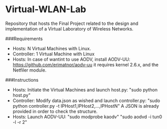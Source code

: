 Virtual-WLAN-Lab
================
Repository that hosts the Final Project related to the design and implementation of a Virtual Laboratory of Wireless Networks.

###Requirements
- Hosts: N Virtual Machines with Linux.
- Controller: 1 Virtual Machine with Linux
- Hosts: In case of wantint to use AODV, install AODV-UU: https://github.com/erimatnor/aodv-uu it requires kernel 2.6.x, and the Netfiler module.

###Instructions
- Hosts: Initiate the Virtual Machines and launch host.py: "sudo python host.py"
- Controller: Modify data.json as wished and launch controller.py: "sudo python controller.py -t IPHost1,IPHost2,...,IPHostN" A JSON is already provided in order to check the structure.
- Hosts: Launch AODV-UU: "sudo modprobe kaodv" "sudo aodvd -i tun0 -l -r 2"
